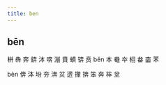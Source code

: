 ```yaml
---
title: ben
---
```


## bēn
栟
犇
奔
錛
泍
喯
漰
賁
蟦
锛
贲
běn
本
奙
夲
翉
畚
楍
苯



bèn
倴
泍
坋
夯
渀
炃
逩
撪
捹
笨
奔
桳
坌
